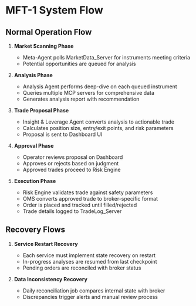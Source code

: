 # MFT-1 System Flow

## Normal Operation Flow

1. **Market Scanning Phase**
   - Meta-Agent polls MarketData_Server for instruments meeting criteria
   - Potential opportunities are queued for analysis

2. **Analysis Phase**
   - Analysis Agent performs deep-dive on each queued instrument
   - Queries multiple MCP servers for comprehensive data
   - Generates analysis report with recommendation

3. **Trade Proposal Phase**
   - Insight & Leverage Agent converts analysis to actionable trade
   - Calculates position size, entry/exit points, and risk parameters
   - Proposal is sent to Dashboard UI

4. **Approval Phase**
   - Operator reviews proposal on Dashboard
   - Approves or rejects based on judgment
   - Approved trades proceed to Risk Engine

5. **Execution Phase**
   - Risk Engine validates trade against safety parameters
   - OMS converts approved trade to broker-specific format
   - Order is placed and tracked until filled/rejected
   - Trade details logged to TradeLog_Server

## Recovery Flows

1. **Service Restart Recovery**
   - Each service must implement state recovery on restart
   - In-progress analyses are resumed from last checkpoint
   - Pending orders are reconciled with broker status

2. **Data Inconsistency Recovery**
   - Daily reconciliation job compares internal state with broker
   - Discrepancies trigger alerts and manual review process